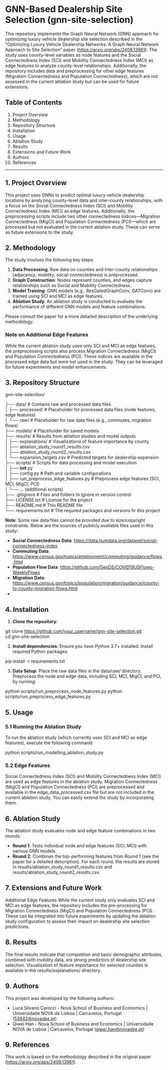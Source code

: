 # GNN-Based Dealership Site Selection (gnn-site-selection)

This repository implements the Graph Neural Network (GNN) approach for optimizing luxury vehicle dealership site selection described in the "Optimizing Luxury Vehicle Dealership Networks: A Graph Neural Network Approach to Site Selection" paper (https://arxiv.org/abs/2408.13961). The study uses county-level variables as node features and the Social Connectedness Index (SCI) and Mobility Connectedness Index (MCI) as edge features to analyze county-level relationships. Additionally, the repository includes data and preprocessing for other edge features (Migration Connectedness and Population Connectedness), which are not assessed in the current ablation study but can be used for future extensions.

## Table of Contents
1. Project Overview
2. Methodology
3. Repository Structure
4. Installation
5. Usage
6. Ablation Study
7. Results
8. Extensions and Future Work 
9. Authors 
10. References
____________________________________

## 1. Project Overview
This project uses GNNs to predict optimal luxury vehicle dealership locations by analyzing county-level data and inter-county relationships, with a focus on the Social Connectedness Index (SCI) and Mobility Connectedness Index (MCI) as edge features. Additionally, the preprocessing scripts include two other connectedness indices—Migration Connectedness (MigCI) and Population Connectedness (PCI)—which are processed but not evaluated in the current ablation study. These can serve as future extensions to the study.

## 2. Methodology
The study involves the following key steps:

1. **Data Processing**: Raw data on counties and inter-county relationships (adjacency, mobility, social connectedness) is preprocessed.
2. **Graph Construction**: Nodes represent counties, and edges capture relationships such as Social and Mobility Connectedness.
3. **Model Training**: GNN models (e.g., ResGatedGraphConv, GATConv) are trained using SCI and MCI as edge features.
4. **Ablation Study**: An ablation study is conducted to evaluate the performance of different GNN models and feature combinations.

Please consult the paper for a more detailed description of the underlying methodology.

### Note on Additional Edge Features
While the current ablation study uses only SCI and MCI as edge features, the preprocessing scripts also process Migration Connectedness (MigCI) and Population Connectedness (PCI). These indices are available in the processed edge data but were not used in the study. They can be leveraged for future experiments and model enhancements.

## 3. Repository Structure

gnn-site-selection/

├── data/                              # Contains raw and processed data files <br>
│   ├── processed/                     # Placeholder for processed data files (node features, edge features) <br>
│   └── raw/                           # Placeholder for raw data files (e.g., commutes, migration flows) <br>
├── models/                            # Placeholder for saved models <br>
├── results/                           # Results from ablation studies and model outputs <br>
│   ├── explanations/                  # Visualizations of feature importance by county <br>
│   ├── ablation_study_round1_results.csv <br>
│   ├── ablation_study_round2_results.csv <br>
│   └── expansion_targets.csv          # Predicted targets for dealership expansion <br>
├── scripts/                           # Scripts for data processing and model execution <br>
│   ├── __init__.py <br>
│   ├── config.py                       # Path and variable configurations <br>
│   ├── run_preprocess_edge_features.py # Preprocess edge features (SCI, MCI, MigCI, PCI) <br>
│   └── ... (additional scripts) <br>
├── .gitignore                         # Files and folders to ignore in version control <br>
├── LICENSE.txt                        # License for the project <br>
├── README.md                          # This README file <br>
└── requirements.txt                   # The required packages and versions fir this project

**Note**: Some raw data files cannot be provided due to size/copyright constraints. Below are the sources of publicly available files used in this study:
* **Social Connectedness Data**: https://data.humdata.org/dataset/social-connectedness-index
* **Commuting Data**: https://www.census.gov/topics/employment/commuting/guidance/flows.html
* **Population Flow Data**: https://github.com/GeoDS/COVID19USFlows-WeeklyFlows
* **Migration Data**: https://www.census.gov/topics/population/migration/guidance/county-to-county-migration-flows.html
* 

## 4. Installation
1. **Clone the repository**:

git clone https://github.com/your_username/gnn-site-selection.git <br>
cd gnn-site-selection

2. **Install dependencies**: Ensure you have Python 3.7+ installed. Install required Python packages:

pip install -r requirements.txt

3. **Data Setup**: Place the raw data files in the data/raw/ directory. Preprocess the node and edge data, including SCI, MCI, MigCI, and PCI, by running:

python scripts/run_preprocess_node_features.py
python scripts/run_preprocess_edge_features.py

## 5. Usage
### 5.1 Running the Ablation Study
To run the ablation study (which currently uses SCI and MCI as edge features), execute the following command:

python scripts/run_modelling_ablation_study.py

### 5.2 Edge Features
Social Connectedness Index (SCI) and Mobility Connectedness Index (MCI) are used as edge features in the ablation study.
Migration Connectedness (MigCI) and Population Connectedness (PCI) are preprocessed and available in the edge_data_processed.csv file but are not included in the current ablation study. You can easily extend the study by incorporating them.

## 6. Ablation Study
The ablation study evaluates node and edge feature combinations in two rounds:

* **Round 1**: Tests individual node and edge features (SCI, MCI) with various GNN models.
* **Round 2**: Combines the top-performing features from Round 1 (see the paper for a detailed description).
For each round, the results are stored in results/ablation_study_round1_results.csv and results/ablation_study_round2_results.csv.

## 7. Extensions and Future Work
Additional Edge Features
While the current study only evaluates SCI and MCI as edge features, the repository includes the pre-processing for Migration Connectedness (MigCI) and Population Connectedness (PCI). These can be integrated into future experiments by updating the ablation study configuration to assess their impact on dealership site selection predictions.

## 8. Results
The final results indicate that competition and basic demographic attributes, combined with mobility data, are strong predictors of dealership site selection. Visualization of feature importance for selected counties is available in the results/explanations/ directory.

## 9. Authors
This project was developed by the following authors:

* Luca Silvano Carocci - Nova School of Business and Economics | Universidade NOVA de Lisboa | Carcavelos, Portugal (53942@novasbe.pt)
* Qiwei Han - Nova School of Business and Economics | Universidade NOVA de Lisboa | Carcavelos, Portugal (qiwei.han@novasbe.pt)

## 9. References
This work is based on the methodology described in the original paper (https://arxiv.org/abs/2408.13961).

